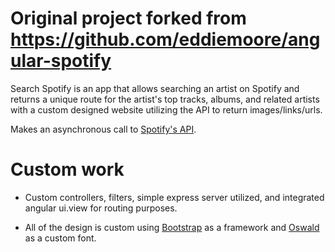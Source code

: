 # Original project forked from https://github.com/eddiemoore/angular-spotify

Search Spotify is an app that allows searching an artist on Spotify and returns a unique route for the artist's top tracks, albums, and related artists with a custom designed website utilizing the API to return images/links/urls.

Makes an asynchronous call to [Spotify's API](https://developer.spotify.com/web-api/).

# Custom work

* Custom controllers, filters, simple express server utilized, and integrated angular ui.view for routing purposes.

* All of the design is custom using [Bootstrap](http://getbootstrap.com/) as a framework and [Oswald](https://fonts.googleapis.com/css?family=Oswald) as a custom font.
